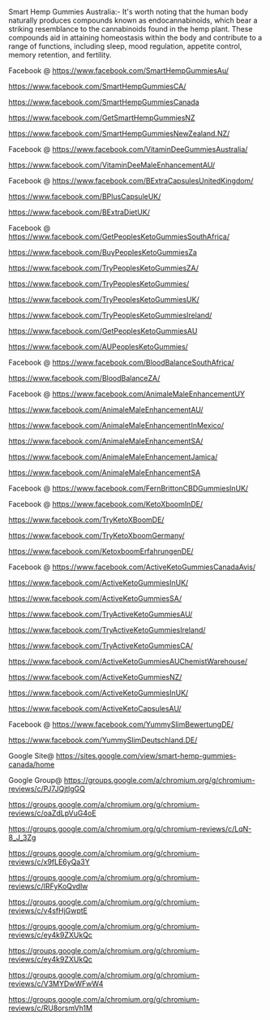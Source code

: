 Smart Hemp Gummies Australia:- 
It's worth noting that the human body naturally produces compounds known as endocannabinoids, which bear a striking resemblance to the cannabinoids found in the hemp plant. These compounds aid in attaining homeostasis within the body and contribute to a range of functions, including sleep, mood regulation, appetite control, memory retention, and fertility.

Facebook @ https://www.facebook.com/SmartHempGummiesAu/

https://www.facebook.com/SmartHempGummiesCA/

https://www.facebook.com/SmartHempGummiesCanada

https://www.facebook.com/GetSmartHempGummiesNZ 

https://www.facebook.com/SmartHempGummiesNewZealand.NZ/ 

Facebook @ https://www.facebook.com/VitaminDeeGummiesAustralia/

https://www.facebook.com/VitaminDeeMaleEnhancementAU/

Facebook @ https://www.facebook.com/BExtraCapsulesUnitedKingdom/

https://www.facebook.com/BPlusCapsuleUK/

https://www.facebook.com/BExtraDietUK/

Facebook @ https://www.facebook.com/GetPeoplesKetoGummiesSouthAfrica/

https://www.facebook.com/BuyPeoplesKetoGummiesZa

https://www.facebook.com/TryPeoplesKetoGummiesZA/

https://www.facebook.com/TryPeoplesKetoGummies/

https://www.facebook.com/TryPeoplesKetoGummiesUK/

https://www.facebook.com/TryPeoplesKetoGummiesIreland/

https://www.facebook.com/GetPeoplesKetoGummiesAU

https://www.facebook.com/AUPeoplesKetoGummies/

Facebook @ https://www.facebook.com/BloodBalanceSouthAfrica/ 

https://www.facebook.com/BloodBalanceZA/ 

Facebook @ https://www.facebook.com/AnimaleMaleEnhancementUY

https://www.facebook.com/AnimaleMaleEnhancementAU/ 

https://www.facebook.com/AnimaleMaleEnhancementInMexico/

https://www.facebook.com/AnimaleMaleEnhancementSA/

https://www.facebook.com/AnimaleMaleEnhancementJamica/

https://www.facebook.com/AnimaleMaleEnhancementSA 

Facebook @ https://www.facebook.com/FernBrittonCBDGummiesInUK/

Facebook @ https://www.facebook.com/KetoXboomInDE/

https://www.facebook.com/TryKetoXBoomDE/

https://www.facebook.com/TryKetoXboomGermany/

https://www.facebook.com/KetoxboomErfahrungenDE/ 

Facebook @ https://www.facebook.com/ActiveKetoGummiesCanadaAvis/

https://www.facebook.com/ActiveKetoGummiesInUK/

https://www.facebook.com/ActiveKetoGummiesSA/

https://www.facebook.com/TryActiveKetoGummiesAU/

https://www.facebook.com/TryActiveKetoGummiesIreland/

https://www.facebook.com/TryActiveKetoGummiesCA/

https://www.facebook.com/ActiveKetoGummiesAUChemistWarehouse/

https://www.facebook.com/ActiveKetoGummiesNZ/

https://www.facebook.com/ActiveKetoGummiesInUK/

https://www.facebook.com/ActiveKetoCapsulesAU/

Facebook @ https://www.facebook.com/YummySlimBewertungDE/

https://www.facebook.com/YummySlimDeutschland.DE/

Google Site@ https://sites.google.com/view/smart-hemp-gummies-canada/home

Google Group@ https://groups.google.com/a/chromium.org/g/chromium-reviews/c/PJ7JQjtlgGQ

https://groups.google.com/a/chromium.org/g/chromium-reviews/c/oaZdLpVuG4oE

https://groups.google.com/a/chromium.org/g/chromium-reviews/c/LqN-8_J_3Zg

https://groups.google.com/a/chromium.org/g/chromium-reviews/c/x9fLE6yQa3Y

https://groups.google.com/a/chromium.org/g/chromium-reviews/c/IRFyKoQvdlw

https://groups.google.com/a/chromium.org/g/chromium-reviews/c/v4sfHjGwptE

https://groups.google.com/a/chromium.org/g/chromium-reviews/c/ey4k9ZXUkQc

https://groups.google.com/a/chromium.org/g/chromium-reviews/c/ey4k9ZXUkQc

https://groups.google.com/a/chromium.org/g/chromium-reviews/c/V3MYDwWFwW4

https://groups.google.com/a/chromium.org/g/chromium-reviews/c/RU8orsmVh1M
